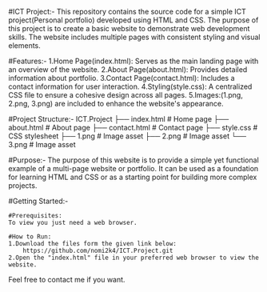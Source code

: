 #ICT Project:-
This repository contains the source code for a simple ICT project(Personal portfolio) developed using HTML and CSS. 
The purpose of this project is to create a basic website to demonstrate web development skills. 
The website includes multiple pages with consistent styling and visual elements.

#Features:-
1.Home Page(index.html): Serves as the main landing page with an overview of the website.
2.About Page(about.html): Provides detailed information about portfolio.
3.Contact Page(contact.html): Includes a contact information for user interaction.
4.Styling(style.css): A centralized CSS file to ensure a cohesive design across all pages.
5.Images:(1.png, 2.png, 3.png) are included to enhance the website's appearance.

#Project Structure:-
ICT.Project
├── index.html       # Home page
├── about.html       # About page
├── contact.html     # Contact page
├── style.css        # CSS stylesheet
├── 1.png            # Image asset
├── 2.png            # Image asset
└── 3.png            # Image asset

#Purpose:-
The purpose of this website is to provide a simple yet functional example of a multi-page website or portfolio. 
It can be used as a foundation for learning HTML and CSS or as a starting point for building more complex projects.

#Getting Started:-

	#Prerequisites:
	To view you just need a web browser.

	#How to Run:
	1.Download the files form the given link below:
		https://github.com/nomi2k4/ICT.Project.git
	2.Open the "index.html" file in your preferred web browser to view the website.

Feel free to contact me if you want.
